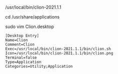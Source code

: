 

/usr/local/bin/clion-2021.1.1

cd /usr/share/applications

sudo vim Clion.desktop

```
[Desktop Entry]
Name=Clion
Comment=Clion
Exec=/usr/local/bin/clion-2021.1.1/bin/clion.sh
Icon=/usr/local/bin/clion-2021.1.1/bin/clion.png
Terminal=false
Type=Application
Categories=Utility;Application
```